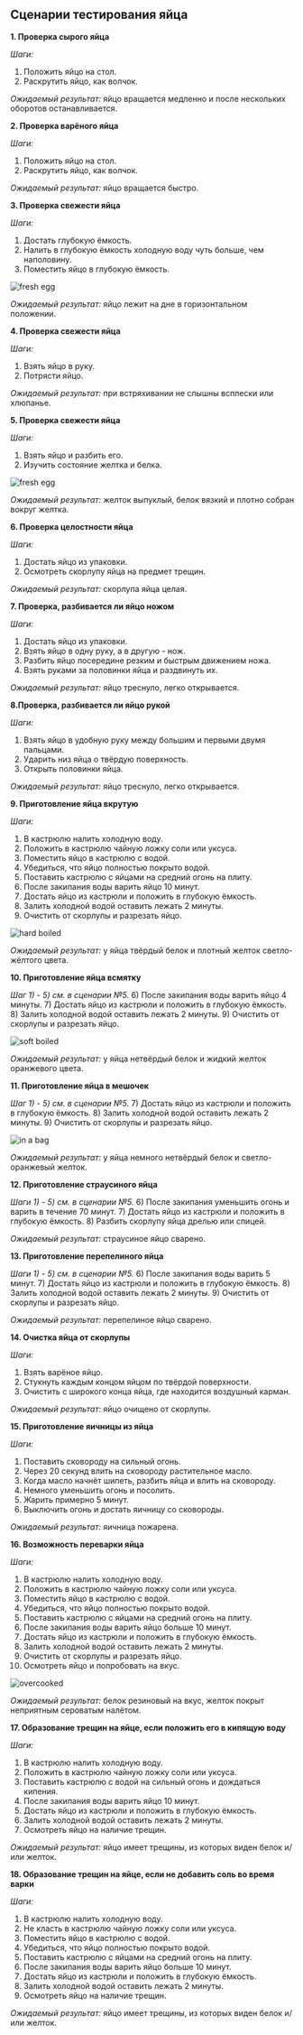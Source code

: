 ## Сценарии тестирования яйца

**1. Проверка сырого яйца**

*Шаги:*
1) Положить яйцо на стол.
2) Раскрутить яйцо, как волчок.

*Ожидаемый результат:*
яйцо вращается медленно и после нескольких оборотов останавливается.

**2. Проверка варёного яйца**

*Шаги:*
1) Положить яйцо на стол.
2) Раскрутить яйцо, как волчок.

*Ожидаемый результат:* 
яйцо вращается быстро. 

**3. Проверка свежести яйца**

*Шаги:*
1) Достать глубокую ёмкость.
2) Налить в глубокую ёмкость холодную воду чуть больше, чем наполовину.
3) Поместить яйцо в глубокую ёмкость.

![fresh egg](https://github.com/livelik/homework_testing/blob/master/homework1/pictures/fresh_egg.jpg "Проверка свежести")

*Ожидаемый результат:*
яйцо лежит на дне в горизонтальном положении.

**4. Проверка свежести яйца**

*Шаги:*
1) Взять яйцо в руку.
2) Потрясти яйцо. 

*Ожидаемый результат:*
при встряхивании не слышны всплески или хлюпанье.

**5. Проверка свежести яйца**

*Шаги:*
1) Взять яйцо и разбить его.
2) Изучить состояние желтка и белка.

![fresh egg](https://github.com/livelik/homework_testing/blob/master/homework1/pictures/fresh_egg2.jpg "Проверка свежести")

*Ожидаемый результат:*
желток выпуклый, белок вязкий и плотно собран вокруг желтка.

**6. Проверка целостности яйца**

*Шаги:*
1) Достать яйцо из упаковки.
2) Осмотреть скорлупу яйца на предмет трещин.

*Ожидаемый результат:*
скорлупа яйца целая.

**7. Проверка, разбивается ли яйцо ножом**

*Шаги:*
1) Достать яйцо из упаковки.
2) Взять яйцо в одну руку, а в другую - нож.
3) Разбить яйцо посередине резким и быстрым движением ножа.
4) Взять руками за половинки яйца и раздвинуть их.

*Ожидаемый результат:*
яйцо треснуло, легко открывается.

**8.Проверка, разбивается ли яйцо рукой**

*Шаги:*
1) Взять яйцо в удобную руку между большим и первыми двумя пальцами.
2) Ударить низ яйца о твёрдую поверхность. 
3) Открыть половинки яйца.

*Ожидаемый результат:*
яйцо треснуло, легко открывается. 

**9. Приготовление яйца вкрутую**

*Шаги:*
1) В кастрюлю налить холодную воду. 
2) Положить в кастрюлю чайную ложку соли или уксуса.
3) Поместить яйцо в кастрюлю с водой.
4) Убедиться, что яйцо полностью покрыто водой.
5) Поставить кастрюлю с яйцами на средний огонь на плиту.
6) После закипания воды варить яйцо 10 минут.
7) Достать яйцо из кастрюли и положить в глубокую ёмкость.
8) Залить холодной водой оставить лежать 2 минуты. 
9) Очистить от скорлупы и разрезать яйцо.

![hard boiled](https://github.com/livelik/homework_testing/blob/master/homework1/pictures/hard_boiled.png "Вкрутую")

*Ожидаемый результат:*
у яйца твёрдый белок и плотный желток светло-жёлтого цвета.

**10. Приготовление яйца всмятку**

*Шаг 1) - 5) см. в сценарии №5.*
6) После закипания воды варить яйцо 4 минуты. 
7) Достать яйцо из кастрюли и положить в глубокую ёмкость.
8) Залить холодной водой оставить лежать 2 минуты. 
9) Очистить от скорлупы и разрезать яйцо.

![soft boiled](https://github.com/livelik/homework_testing/blob/master/homework1/pictures/soft_boiled.jpg "Всмятку")

*Ожидаемый результат:*
у яйца нетвёрдый белок и жидкий желток оранжевого цвета. 
 
**11. Приготовление яйца в мешочек**

*Шаг 1) - 5) см. в сценарии №5.*
7) Достать яйцо из кастрюли и положить в глубокую ёмкость.
8) Залить холодной водой оставить лежать 2 минуты. 
9) Очистить от скорлупы и разрезать яйцо.

![in a bag](https://github.com/livelik/homework_testing/blob/master/homework1/pictures/bag.JPG "В мешочек")

*Ожидаемый результат:*
у яйца немного нетвёрдый белок и светло-оранжевый желток. 

**12. Приготовление страусиного яйца**

*Шаги 1) - 5) см. в сценарии №5.*
6) После закипания уменьшить огонь и варить в течение 70 минут.
7) Достать яйцо из кастрюли и положить в глубокую ёмкость.
8) Разбить скорлупу яйца дрелью или спицей. 

*Ожидаемый результат:* 
страусиное яйцо сварено.

**13. Приготовление перепелиного яйца**

*Шаги 1) - 5) см. в сценарии №5.*
6) После закипания воды варить 5 минут.
7) Достать яйцо из кастрюли и положить в глубокую ёмкость.
8) Залить холодной водой оставить лежать 2 минуты. 
9) Очистить от скорлупы и разрезать яйцо.

*Ожидаемый результат:*
перепелиное яйцо сварено. 

**14. Очистка яйца от скорлупы**

*Шаги:*
1) Взять варёное яйцо.
2) Стукнуть каждым концом яйцом по твёрдой поверхности.
3) Очистить с широкого конца яйца, где находится воздушный карман.

*Ожидаемый результат:*
яйцо очищено от скорлупы.

**15. Приготовление яичницы из яйца**

*Шаги:*
1) Поставить сковороду на сильный огонь.
2) Через 20 секунд влить на сковороду растительное масло.
3) Когда масло начнёт шипеть, разбить яйца и влить на сковороду. 
4) Немного уменьшить огонь и посолить. 
5) Жарить примерно 5 минут. 
6) Выключить огонь и достать яичницу со сковороды. 

*Ожидаемый результат:*
яичница пожарена.

**16. Возможность переварки яйца**

*Шаги:*
1) В кастрюлю налить холодную воду. 
2) Положить в кастрюлю чайную ложку соли или уксуса.
3) Поместить яйцо в кастрюлю с водой.
4) Убедиться, что яйцо полностью покрыто водой.
5) Поставить кастрюлю с яйцами на средний огонь на плиту.
6) После закипания воды варить яйцо больше 10 минут.
7) Достать яйцо из кастрюли и положить в глубокую ёмкость.
8) Залить холодной водой оставить лежать 2 минуты. 
9) Очистить от скорлупы и разрезать яйцо.
10) Осмотреть яйцо и попробовать на вкус.

![overcooked](https://github.com/livelik/homework_testing/blob/master/homework1/pictures/overcooked.jpg "Переваренное")

*Ожидаемый результат:*
белок резиновый на вкус, желток покрыт неприятным сероватым налётом.

**17. Образование трещин на яйце, если положить его в кипящую воду**

*Шаги:*
1) В кастрюлю налить холодную воду. 
2) Положить в кастрюлю чайную ложку соли или уксуса.
3) Поставить кастрюлю с водой на сильный огонь и дождаться кипения.
4) После закипания воды варить яйцо 10 минут.
5) Достать яйцо из кастрюли и положить в глубокую ёмкость.
6) Залить холодной водой оставить лежать 2 минуты. 
7) Осмотреть яйцо на наличие трещин.

*Ожидаемый результат:*
яйцо имеет трещины, из которых виден белок и/или желток.

**18. Образование трещин на яйце, если не добавить соль во время варки**

*Шаги:*
1) В кастрюлю налить холодную воду. 
2) Не класть в кастрюлю чайную ложку соли или уксуса.
3) Поместить яйцо в кастрюлю с водой.
4) Убедиться, что яйцо полностью покрыто водой.
5) Поставить кастрюлю с яйцами на средний огонь на плиту.
6) После закипания воды варить яйцо больше 10 минут.
7) Достать яйцо из кастрюли и положить в глубокую ёмкость.
8) Залить холодной водой оставить лежать 2 минуты. 
9) Осмотреть яйцо на наличие трещин.

*Ожидаемый результат:*
яйцо имеет трещины, из которых виден белок и/или желток.



